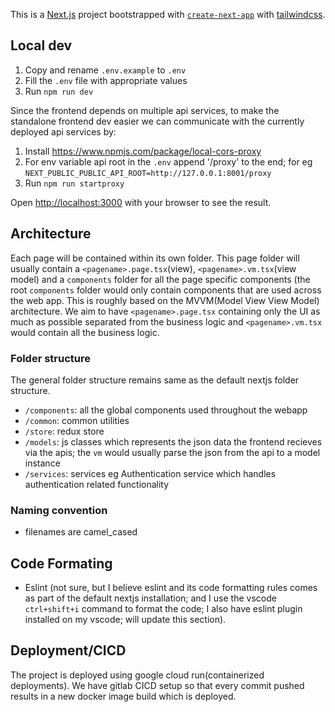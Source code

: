 This is a [Next.js](https://nextjs.org/) project bootstrapped with [`create-next-app`](https://github.com/vercel/next.js/tree/canary/packages/create-next-app) with [tailwindcss](https://tailwindcss.com/).

## Local dev

1. Copy and rename `.env.example` to `.env`
2. Fill the `.env` file with appropriate values
3. Run `npm run dev`

Since the frontend depends on multiple api services, to make the standalone frontend dev easier we can communicate with the currently deployed api services by:

1. Install https://www.npmjs.com/package/local-cors-proxy
2. For env variable api root in the `.env` append '/proxy' to the end; for eg `NEXT_PUBLIC_PUBLIC_API_ROOT=http://127.0.0.1:8001/proxy`
3. Run `npm run startproxy`

Open [http://localhost:3000](http://localhost:3000) with your browser to see the result.

## Architecture

Each page will be contained within its own folder. This page folder will usually contain a `<pagename>.page.tsx`(view), `<pagename>.vm.tsx`(view model) and a `components` folder for all the page specific components (the root `components` folder would only contain components that are used across the web app. This is roughly based on the MVVM(Model View View Model) architecture. We aim to have `<pagename>.page.tsx` containing only the UI as much as possible separated from the business logic and `<pagename>.vm.tsx` would contain all the business logic.

### Folder structure

The general folder structure remains same as the default nextjs folder structure.

- `/components`: all the global components used throughout the webapp
- `/common`: common utilities
- `/store`: redux store
- `/models`: js classes which represents the json data the frontend recieves via the apis; the `vm` would usually parse the json from the api to a model instance
- `/services`: services eg Authentication service which handles authentication related functionality

### Naming convention

- filenames are camel_cased

## Code Formating

- Eslint (not sure, but I believe eslint and its code formatting rules comes as part of the default nextjs installation; and I use the vscode `ctrl+shift+i` command to format the code; I also have eslint plugin installed on my vscode; will update this section).

## Deployment/CICD

The project is deployed using google cloud run(containerized deployments). We have gitlab CICD setup so that every commit pushed results in a new docker image build which is deployed.
